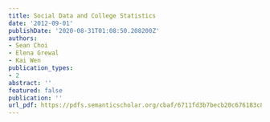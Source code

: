 ```yaml
---
title: Social Data and College Statistics
date: '2012-09-01'
publishDate: '2020-08-31T01:08:50.208200Z'
authors:
- Sean Choi
- Elena Grewal
- Kai Wen
publication_types:
- 2
abstract: ''
featured: false
publication: ''
url_pdf: https://pdfs.semanticscholar.org/cbaf/6711fd3b7becb20c676183c873bd3e9f4ca5.pdf
---
```


